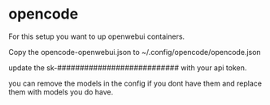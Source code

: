 # opencode

For this setup you want to up openwebui containers.

Copy the opencode-openwebui.json to ~/.config/opencode/opencode.json

update the sk-########################### with your api token.

you can remove the models in the config if you dont have them and replace them with models you do have.

